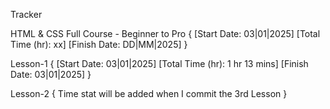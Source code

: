Tracker

HTML & CSS Full Course - Beginner to Pro {
    [Start Date: 03|01|2025] [Total Time (hr): xx] [Finish Date: DD|MM|2025]
}

Lesson-1 {
    [Start Date: 03|01|2025] [Total Time (hr): 1 hr 13 mins] [Finish Date: 03|01|2025]
}

Lesson-2 {
    Time stat will be added when I commit the 3rd Lesson
}